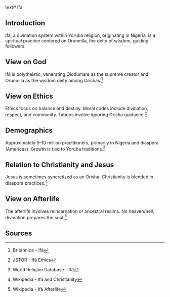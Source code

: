 text# Ifá
## Introduction
Ifá, a divination system within Yoruba religion, originating in Nigeria, is a spiritual practice centered on Orunmila, the deity of wisdom, guiding followers.
## View on God
Ifá is polytheistic, venerating Olodumare as the supreme creator and Orunmila as the wisdom deity among Orishas.[^6]
## View on Ethics
Ethics focus on balance and destiny. Moral codes include divination, respect, and community. Taboos involve ignoring Orisha guidance.[^7]
## Demographics
Approximately 5–10 million practitioners, primarily in Nigeria and diaspora (Americas). Growth is tied to Yoruba traditions.[^8]
## Relation to Christianity and Jesus
Jesus is sometimes syncretized as an Orisha. Christianity is blended in diaspora practices.[^9]
## View on Afterlife
The afterlife involves reincarnation or ancestral realms. No heaven/hell; divination prepares the soul.[^10]
## Sources
[^6]: Britannica - Ifá[](https://www.britannica.com/topic/Ifa)
[^7]: JSTOR - Ifá Ethics[](https://www.jstor.org/stable/3260872)
[^8]: World Religion Database - Ifá[](https://www.worldreligiondatabase.org)
[^9]: Wikipedia - Ifá and Christianity[](https://en.wikipedia.org/wiki/Ifá#Christianity)
[^10]: Wikipedia - Ifá Afterlife[](https://en.wikipedia.org/wiki/Ifá#Afterlife)

